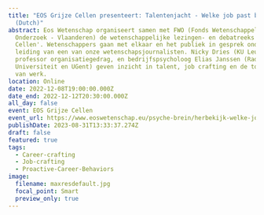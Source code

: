 ```yaml
---
title: "EOS Grijze Cellen presenteert: Talentenjacht - Welke job past bij jou?
  (Dutch)"
abstract: Eos Wetenschap organiseert samen met FWO (Fonds Wetenschappelijk
  Onderzoek - Vlaanderen) de wetenschappelijke lezingen- en debatreeks 'Grijze
  Cellen'. Wetenschappers gaan met elkaar en het publiek in gesprek onder
  leiding van een van onze wetenschapsjournalisten. Nicky Dries (KU Leuven),
  professor organisatiegedrag, en bedrijfspsycholoog Elias Janssen (Radboud
  Universiteit en UGent) geven inzicht in talent, job crafting en de toekomst
  van werk.
location: Online
date: 2022-12-08T19:00:00.000Z
date_end: 2022-12-12T20:30:00.000Z
all_day: false
event: EOS Grijze Cellen
event_url: https://www.eoswetenschap.eu/psyche-brein/herbekijk-welke-job-past-bij-jou
publishDate: 2023-08-31T13:33:37.274Z
draft: false
featured: true
tags:
  - Career-crafting
  - Job-crafting
  - Proactive-Career-Behaviors
image:
  filename: maxresdefault.jpg
  focal_point: Smart
  preview_only: true
---
```


